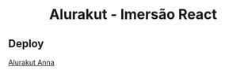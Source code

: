 <h1 align="center"> Alurakut - Imersão React  </h1>

## Deploy 

[Alurakut Anna](https://alurakut-anna.vercel.app/)